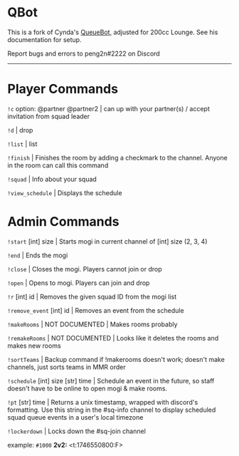 # QBot

This is a fork of Cynda's [QueueBot](https://github.com/cyndaquilx/QueueBot), adjusted for 200cc Lounge. See his documentation for setup.

Report bugs and errors to peng2n#2222 on Discord
________________________________________________

# Player Commands

`!c` option: @partner @partner2 | can up with your partner(s) / accept invitation from squad leader

`!d` | drop 

`!list` | list 

`!finish` | Finishes the room by adding a checkmark to the channel. Anyone in the room can call this command

`!squad` | Info about your squad

`!view_schedule` | Displays the schedule

# Admin Commands

`!start` [int] size | Starts mogi in current channel of [int] size (2, 3, 4)

`!end` | Ends the mogi

`!close` | Closes the mogi. Players cannot join or drop

`!open` | Opens to mogi. Players can join and drop

`!r` [int] id | Removes the given squad ID from the mogi list

`!remove_event` [int] id | Removes an event from the schedule

`!makeRooms` | NOT DOCUMENTED | Makes rooms probably 

`!remakeRooms` | NOT DOCUMENTED | Looks like it deletes the rooms and makes new rooms 

`!sortTeams` | Backup command if !makerooms doesn't work; doesn't make channels, just sorts teams in MMR order

`!schedule` [int] size [str] time | Schedule an event in the future, so staff doesn't have to be online to open mogi & make rooms.

`!pt` [str] time | Returns a unix timestamp, wrapped with discord's formatting. Use this string in the #sq-info channel to display scheduled squad queue events in a user's local timezone 

`!lockerdown` | Locks down the #sq-join channel

example: `#1000` **2v2:** <t:1746550800:F>
